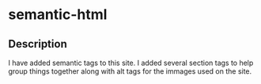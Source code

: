 # semantic-html

## Description
I have added semantic tags to this site. I added several section tags to help group things together along with alt tags for the immages used on the site.
